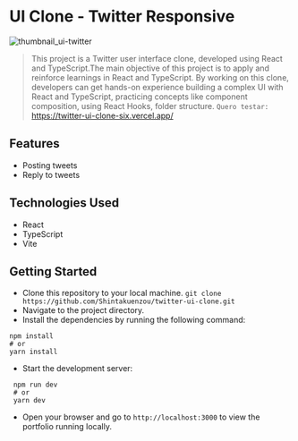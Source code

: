 # UI Clone - Twitter Responsive
![thumbnail_ui-twitter](https://github.com/Shintakuenzou/twitter-ui-clone/assets/91697813/5dc9d462-3e1b-474c-a2a0-c5b151f6ced3)
> This project is a Twitter user interface clone, developed using React and TypeScript.The main objective of this project is to apply and reinforce 
learnings in React and TypeScript. By working on this clone, developers can get hands-on experience building a complex UI with React and TypeScript, practicing concepts like component composition, using React Hooks, folder structure. ``Quero testar: `` [<a href="https://twitter-ui-clone-six.vercel.app/" target="_blank">https://twitter-ui-clone-six.vercel.app/</a>](https://twitter-ui-clone-six.vercel.app/)
 

## Features
- Posting tweets
- Reply to tweets

## Technologies Used
- React
- TypeScript
- Vite

## Getting Started
- Clone this repository to your local machine.
```git clone https://github.com/Shintakuenzou/twitter-ui-clone.git```
- Navigate to the project directory.
- Install the dependencies by running the following command:
```
npm install
# or
yarn install
```
- Start the development server:
 ```
  npm run dev
  # or
  yarn dev
 ```
- Open your browser and go to ```http://localhost:3000``` to view the portfolio running locally.
